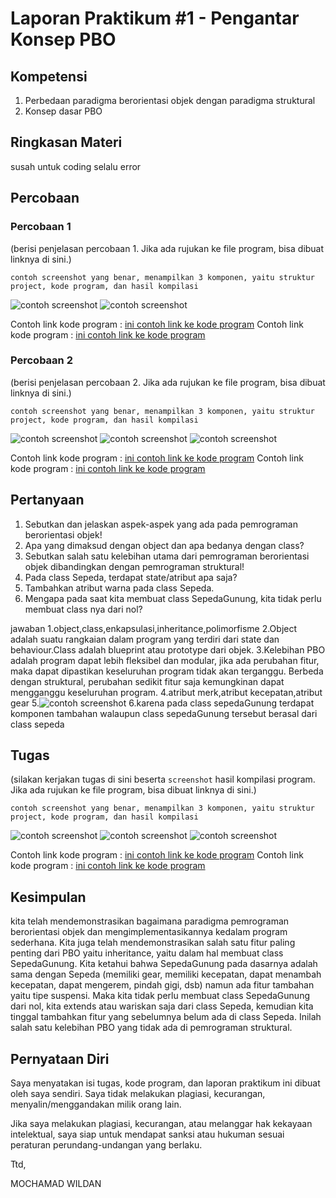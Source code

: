 # Laporan Praktikum #1 - Pengantar Konsep PBO

## Kompetensi

1. Perbedaan paradigma berorientasi objek dengan paradigma struktural
2. Konsep dasar PBO

## Ringkasan Materi

susah untuk coding selalu error

## Percobaan

### Percobaan 1

(berisi penjelasan percobaan 1. Jika ada rujukan ke file program, bisa dibuat linknya di sini.)

`contoh screenshot yang benar, menampilkan 3 komponen, yaitu struktur project, kode program, dan hasil kompilasi`

![contoh screenshot](img/sepeda.PNG)
![contoh screenshot](img/Capture2.PNG)

Contoh link kode program : [ini contoh link ke kode program](../../src/Sepeda1841720140Wildan.java)
Contoh link kode program : [ini contoh link ke kode program](../../src/SepedaDemo1841720140Wildan.java)

### Percobaan 2

(berisi penjelasan percobaan 2. Jika ada rujukan ke file program, bisa dibuat linknya di sini.)

`contoh screenshot yang benar, menampilkan 3 komponen, yaitu struktur project, kode program, dan hasil kompilasi`

![contoh screenshot](img/Capture2.PNG)
![contoh screenshot](img/Capture.PNG)
![contoh screenshot](img/hasil.PNG)

Contoh link kode program : [ini contoh link ke kode program](../../src/SepedaDemo1841720140Wildan.java)
Contoh link kode program : [ini contoh link ke kode program](../../src/SepedaGunung1841720140Wildan.java)

## Pertanyaan

1. Sebutkan dan jelaskan aspek-aspek yang ada pada pemrograman berorientasi objek!
2. Apa yang dimaksud dengan object dan apa bedanya dengan class?
3. Sebutkan salah satu kelebihan utama dari pemrograman berorientasi objek dibandingkan dengan pemrograman struktural!
4. Pada class Sepeda, terdapat state/atribut apa saja?
5. Tambahkan atribut warna pada class Sepeda.
6. Mengapa pada saat kita membuat class SepedaGunung, kita tidak perlu membuat class nya dari nol?

jawaban
1.object,class,enkapsulasi,inheritance,polimorfisme
2.Object adalah suatu rangkaian dalam program yang terdiri dari state dan behaviour.Class adalah blueprint atau prototype dari objek.
3.Kelebihan PBO adalah program dapat lebih fleksibel dan modular, jika ada perubahan fitur, maka dapat dipastikan keseluruhan program tidak akan terganggu. Berbeda dengan struktural, perubahan sedikit fitur saja kemungkinan dapat mengganggu keseluruhan program.
4.atribut merk,atribut kecepatan,atribut gear
5.![contoh screenshot](img/warna.PNG)
6.karena pada class sepedaGunung terdapat komponen tambahan walaupun class sepedaGunung tersebut berasal dari class sepeda


## Tugas

(silakan kerjakan tugas di sini beserta `screenshot` hasil kompilasi program. Jika ada rujukan ke file program, bisa dibuat linknya di sini.)

`contoh screenshot yang benar, menampilkan 3 komponen, yaitu struktur project, kode program, dan hasil kompilasi`

![contoh screenshot](img/tugas.PNG)
![contoh screenshot](img/tugas2.PNG)
![contoh screenshot](img/tgs3.PNG)


Contoh link kode program : [ini contoh link ke kode program](../../src/Laptop.java)
Contoh link kode program : [ini contoh link ke kode program](../../src/LaptopMain.java)

## Kesimpulan

kita telah mendemonstrasikan bagaimana paradigma pemrograman berorientasi objek dan mengimplementasikannya kedalam program sederhana. Kita juga telah mendemonstrasikan salah satu fitur paling penting dari PBO yaitu inheritance, yaitu dalam hal membuat class SepedaGunung.
Kita ketahui bahwa SepedaGunung pada dasarnya adalah sama dengan Sepeda (memiliki gear, memiliki kecepatan, dapat menambah kecepatan, dapat mengerem, pindah gigi, dsb) namun ada fitur tambahan yaitu tipe suspensi. Maka kita tidak perlu membuat class SepedaGunung dari nol, kita extends atau wariskan saja dari class Sepeda, kemudian kita tinggal tambahkan fitur yang sebelumnya belum ada di class Sepeda. Inilah salah satu kelebihan PBO yang tidak ada di pemrograman struktural.

## Pernyataan Diri

Saya menyatakan isi tugas, kode program, dan laporan praktikum ini dibuat oleh saya sendiri. Saya tidak melakukan plagiasi, kecurangan, menyalin/menggandakan milik orang lain.

Jika saya melakukan plagiasi, kecurangan, atau melanggar hak kekayaan intelektual, saya siap untuk mendapat sanksi atau hukuman sesuai peraturan perundang-undangan yang berlaku.

Ttd,

MOCHAMAD WILDAN
